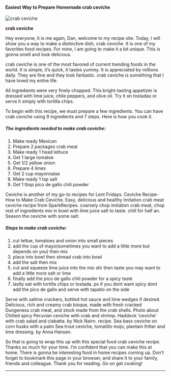             

#### Easiest Way to Prepare Homemade crab ceviche

![crab ceviche](https://img-global.cpcdn.com/recipes/51513176/751x532cq70/crab-ceviche-recipe-main-photo.jpg)

**crab ceviche**

Hey everyone, it is me again, Dan, welcome to my recipe site. Today, I will show you a way to make a distinctive dish, crab ceviche. It is one of my favorites food recipes. For mine, I am going to make it a bit unique. This is gonna smell and look delicious.

crab ceviche is one of the most favored of current trending foods in the world. It is simple, it’s quick, it tastes yummy. It is appreciated by millions daily. They are fine and they look fantastic. crab ceviche is something that I have loved my entire life.

All ingredients were very finely chopped. This bright-tasting appetizer is dressed with lime juice, chile peppers, and olive oil. Try it on tostadas or serve it simply with tortilla chips.

To begin with this recipe, we must prepare a few ingredients. You can have crab ceviche using 9 ingredients and 7 steps. Here is how you cook it.

##### The ingredients needed to make crab ceviche:

1.  Make ready Mexican
2.  Prepare 2 packages crab meat
3.  Make ready 1 head lettuce
4.  Get 1 large tomatoe
5.  Get 1/2 yellow onion
6.  Prepare 4 limes
7.  Get 2 cup mayonnaise
8.  Make ready 1 tsp salt
9.  Get 1 tbsp pico de gallo chili powder

Ceviche is another of my go-to recipes for Lent Fridays. Ceviche Recipe-How to Make Crab Ceviche. Easy, delicious and healthy Imitation crab meat ceviche recipe from SparkRecipes. coarsely chop imitation crab meat, chop rest of ingredients mix in bowl with lime juice salt to taste. chill for half an. Season the ceviche with some salt.

##### Steps to make crab ceviche:

1.  cut lettue, tomatoes and onion into small pieces
2.  add the cup of mayo(sometimes you want to add a little more but depends on you) then mix
3.  place into bowl then shread crab into bowl
4.  add the salt then mix
5.  cut and squeeze lime juice into the mix stir then taste you may want to add a little more salt or lime
6.  finally add the pico de gallo chili powder for a spicy taste
7.  lastly eat with tortilla chips or tostada. ps if you dont want spicy dont add the pico de gallo and serve with tapatio on the side

Serve with saltine crackers, bottled hot sauce and lime wedges if desired. Delicious, rich and creamy crab bisque, made with fresh cracked Dungeness crab meat, and stock made from the crab shells. Photo about Chilled spicy Peruvian ceviche with crab and shrimp. Haddock 'ceviche' with crab salad and ciabatta. by Nick Nairn. recipe. Sea bass ceviche on corn husks with a palm Sea trout ceviche, tomatillo mojo, plantain fritter and lime dressing. by Anna Hansen.

So that is going to wrap this up with this special food crab ceviche recipe. Thanks so much for your time. I’m confident that you can make this at home. There is gonna be interesting food in home recipes coming up. Don’t forget to bookmark this page in your browser, and share it to your family, friends and colleague. Thank you for reading. Go on get cooking!

* * *